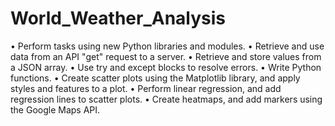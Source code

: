 # World_Weather_Analysis
•	Perform tasks using new Python libraries and modules.
•	Retrieve and use data from an API "get" request to a server.
•	Retrieve and store values from a JSON array.
•	Use try and except blocks to resolve errors.
•	Write Python functions.
•	Create scatter plots using the Matplotlib library, and apply styles and features to a plot.
•	Perform linear regression, and add regression lines to scatter plots.
•	Create heatmaps, and add markers using the Google Maps API.
